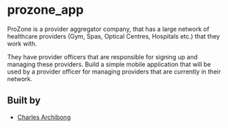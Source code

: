 # prozone_app

ProZone is a provider aggregator company, that has a large network of healthcare providers (Gym, Spas, Optical Centres, Hospitals etc.) that they work with.

They have provider officers that are responsible for signing up and managing these providers.
Build a simple mobile application that will be used by a provider officer for managing providers that are currently in their network.

## Built by
- [Charles Archibong](https://www.linkedin.com/in/charles-archibong)



